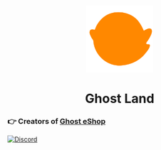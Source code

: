 <p align="center"><img style="height:150px;" src="https://raw.githubusercontent.com/ghost-land/.github/main/profile/gland.png" /></p>
<h1 align="center">Ghost Land</h1>

### 👉 Creators of [Ghost eShop](http://ghosteshop.com)

[![Discord](https://discordapp.com/api/guilds/633965704424718336/widget.png?style=banner3&time)](https://discord.com/invite/ghost-eshop-633965704424718336)
